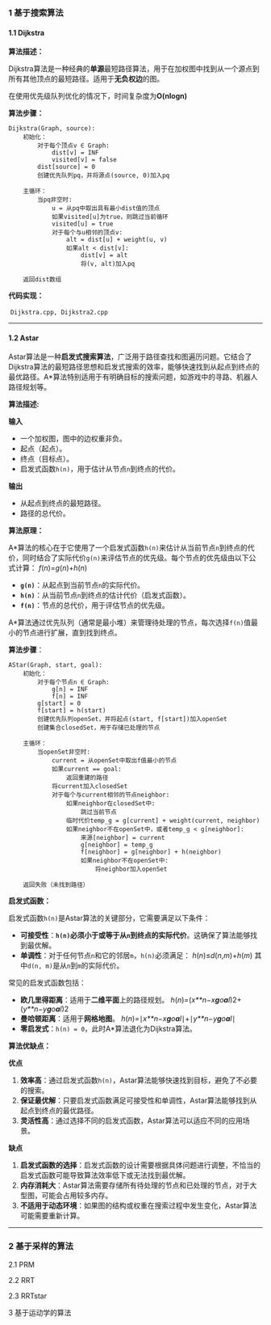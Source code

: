### 1 基于搜索算法

#### 1.1 Dijkstra

**算法描述：**

​	Dijkstra算法是一种经典的**单源**最短路径算法，用于在加权图中找到从一个源点到所有其他顶点的最短路径。适用于**无负权边**的图。

​	在使用优先级队列优化的情况下，时间复杂度为**O(nlogn)**

**算法步骤：**

```
Dijkstra(Graph, source):
    初始化：
        对于每个顶点v ∈ Graph:
            dist[v] = INF
            visited[v] = false
        dist[source] = 0
        创建优先队列pq，并将源点(source, 0)加入pq

    主循环：
        当pq非空时:
            u = 从pq中取出具有最小dist值的顶点
            如果visited[u]为true，则跳过当前循环
            visited[u] = true
            对于每个与u相邻的顶点v:
                alt = dist[u] + weight(u, v)
                如果alt < dist[v]:
                    dist[v] = alt
                    将(v, alt)加入pq

    返回dist数组
```

**代码实现：**

​	`Dijkstra.cpp, Dijkstra2.cpp`

---

#### 1.2 Astar

Astar算法是一种**启发式搜索算法**，广泛用于路径查找和图遍历问题。它结合了Dijkstra算法的最短路径思想和启发式搜索的效率，能够快速找到从起点到终点的最优路径。A*算法特别适用于有明确目标的搜索问题，如游戏中的寻路、机器人路径规划等。

**算法描述:**

**输入**

- 一个加权图，图中的边权重非负。
- 起点（起点）。
- 终点（目标点）。
- 启发式函数`h(n)`，用于估计从节点`n`到终点的代价。

**输出**

- 从起点到终点的最短路径。
- 路径的总代价。

**算法原理：**

A*算法的核心在于它使用了一个启发式函数`h(n)`来估计从当前节点`n`到终点的代价，同时结合了实际代价`g(n)`来评估节点的优先级。每个节点的优先级由以下公式计算： *f*(*n*)=*g*(*n*)+*h*(*n*)

- **`g(n)`**：从起点到当前节点`n`的实际代价。
- **`h(n)`**：从当前节点`n`到终点的估计代价（启发式函数）。
- **`f(n)`**：节点的总代价，用于评估节点的优先级。

A*算法通过优先队列（通常是最小堆）来管理待处理的节点，每次选择`f(n)`值最小的节点进行扩展，直到找到终点。

**算法步骤**：

```plaintext
AStar(Graph, start, goal):
    初始化：
        对于每个节点n ∈ Graph:
            g[n] = INF
            f[n] = INF
        g[start] = 0
        f[start] = h(start)
        创建优先队列openSet，并将起点(start, f[start])加入openSet
        创建集合closedSet，用于存储已处理的节点

    主循环：
        当openSet非空时:
            current = 从openSet中取出f值最小的节点
            如果current == goal:
                返回重建的路径
            将current加入closedSet
            对于每个与current相邻的节点neighbor:
                如果neighbor在closedSet中:
                    跳过当前节点
                临时代价temp_g = g[current] + weight(current, neighbor)
                如果neighbor不在openSet中，或者temp_g < g[neighbor]:
                    来源[neighbor] = current
                    g[neighbor] = temp_g
                    f[neighbor] = g[neighbor] + h(neighbor)
                    如果neighbor不在openSet中:
                        将neighbor加入openSet

    返回失败（未找到路径）
```

**启发式函数：**

启发式函数`h(n)`是Astar算法的关键部分，它需要满足以下条件：

- **可接受性**：**`h(n)`必须小于或等于从`n`到终点的实际代价**。这确保了算法能够找到最优解。
- **单调性**：对于任何节点`n`和它的邻居`m`，`h(n)`必须满足： *h*(*n*)≤*d*(*n*,*m*)+*h*(*m*) 其中`d(n, m)`是从`n`到`m`的实际代价。

常见的启发式函数包括：

- **欧几里得距离**：适用于**二维平面**上的路径规划。 *h*(*n*)=(*x**n*−*x**g**o**a**l*)2+(*y**n*−*y**g**o**a**l*)2
- **曼哈顿距离**：适用于**网格地图**。 *h*(*n*)=∣*x**n*−*x**g**o**a**l*∣+∣*y**n*−*y**g**o**a**l*∣
- **零启发式**：`h(n) = 0`，此时A*算法退化为Dijkstra算法。

**算法优缺点：**

**优点**

1. **效率高**：通过启发式函数`h(n)`，Astar算法能够快速找到目标，避免了不必要的搜索。
2. **保证最优解**：只要启发式函数满足可接受性和单调性，Astar算法能够找到从起点到终点的最优路径。
3. **灵活性高**：通过选择不同的启发式函数，Astar算法可以适应不同的应用场景。

**缺点**

1. **启发式函数的选择**：启发式函数的设计需要根据具体问题进行调整，不恰当的启发式函数可能导致算法效率低下或无法找到最优解。
2. **内存消耗大**：Astar算法需要存储所有待处理的节点和已处理的节点，对于大型图，可能会占用较多内存。
3. **不适用于动态环境**：如果图的结构或权重在搜索过程中发生变化，Astar算法可能需要重新计算。

---

### 2 基于采样的算法

2.1 PRM

2.2 RRT

2.3 RRTstar

3 基于运动学的算法

